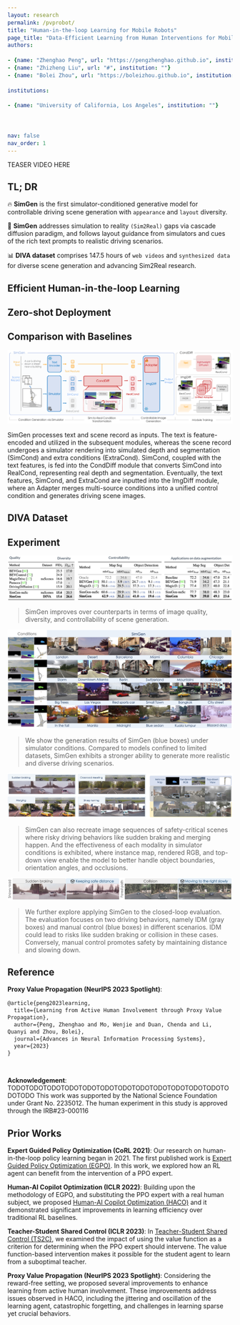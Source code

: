 ```yaml
---
layout: research
permalink: /pvprobot/
title: "Human-in-the-loop Learning for Mobile Robots"
page_title: "Data-Efficient Learning from Human Interventions for Mobile Robots" 
authors:

- {name: "Zhenghao Peng", url: "https://pengzhenghao.github.io", institution: ""}
- {name: "Zhizheng Liu", url: "#", institution: ""}
- {name: "Bolei Zhou", url: "https://boleizhou.github.io", institution: ""}

institutions:

- {name: "University of California, Los Angeles", institution: ""}



nav: false
nav_order: 1
---
```


<!---
<div class="img-container" style="width: 100%; margin: 0 auto;">
    <img src="../assets/img/simgen/teaser.png" class="my-image" alt="Image" />
</div>



<style>
.video-container {
  position: relative;
  max-width: 80%; /* Adjust this value to control the maximum width of the video container */
  margin: -30px auto 0; /* Optional: center the video container horizontally */
}

.video-container video {
  display: block;
  margin: 0 auto;
  max-width: 100%;
  max-height: 100%;
}
</style>

<div class="video-container">
  <video loop autoplay muted playsinline src="../assets/img/simgen/SimGenWide.mp4"></video>
</div>


<!---
<div class="embed-responsive embed-responsive-21by9">
    <video width="100%" max-width="800px" loop autoplay muted playsinline src="../assets/img/simgen/SimGenWide.mp4">
    </video>
</div>
--->

TEASER VIDEO HERE


<!--research-section-splitter-->


## TL; DR

:fire: **SimGen** is the first simulator-conditioned generative model for controllable driving scene generation with `appearance` and `layout` diversity.

:star2: **SimGen** addresses simulation to reality `(Sim2Real)` gaps via cascade diffusion paradigm, and follows layout guidance from simulators and cues of the rich text prompts to realistic driving scenarios.

:bar_chart: **DIVA dataset** comprises 147.5 hours of `web videos` and `synthesized data` for diverse scene generation and advancing Sim2Real research.



<!--research-section-splitter-->



## Efficient Human-in-the-loop Learning

<!--research-section-splitter-->


## Zero-shot Deployment


<!--research-section-splitter-->


## Comparison with Baselines


<!--research-section-splitter-->






<div class="img-container" style="width: 100%; margin: 0 auto;">
    <img src="../assets/img/simgen/overview.png" class="my-image" alt="Image" />
</div>

SimGen processes text and scene record as inputs. The text is feature-encoded and utilized in the subsequent modules, whereas the scene record undergoes a simulator rendering into simulated depth and segmentation (SimCond) and extra conditions (ExtraCond).
SimCond, coupled with the text features, is fed into the CondDiff module that converts SimCond into RealCond, representing real depth and segmentation. Eventually, the text features, SimCond, and ExtraCond are inputted into the ImgDiff module, where an Adapter merges multi-source conditions into a unified control condition and generates driving scene images.

<!--research-section-splitter-->

## DIVA Dataset

<!---
<div class="img-container" style="width: 100%; margin: 0 auto;">
    <img src="../assets/img/simgen/diva.png" class="my-image" alt="Image" />
</div>



**Data Collection.** DIVA-Real (left) comprises driving videos collected from YouTube. We apply a Vision Language Model to filter out noisy images via a checklist and utilize off-the-shelf models to annotate text, depth, and semantic labels. Meanwhile, DIVA-Sim (right) employs scene records and control policies in a simulator to create map elements and objects.
It can generate digital twins of real-world data and safety-critical scenes. 
Then various kinds of sensors placed in the simulation produce multimodal images.



<div class="img-container" style="width: 100%; margin: 0 auto;">
    <img src="../assets/img/simgen/diva_real.png" class="my-image" alt="Image" />
</div>

**DIVA-Real.** 
It collects driving videos from YouTube, covering a worldwide range of geography, weather, scenes, and traffic elements and preserving the appearance diversity of a wide range of traffic participants. Here we provide a sample of 🔗 [YouTube video list](https://docs.google.com/spreadsheets/d/1lKfd0iARpJl-5K37XSXRwiZIWi1LrTvL/edit?usp=sharing&ouid=102597623866661259117&rtpof=true&sd=true) we used.
For privacy considerations, we are temporarily keeping the complete data labels private.

<div class="img-container" style="width: 100%; margin: 0 auto;">
    <img src="../assets/img/simgen/diva_sim.gif" class="my-image" alt="Image" />
</div>


**DIVA-Sim.** 
The Sim2Real data is induced from the same real-world scenarios, in which we can obtain real-world map topology, layout, and raw sensor data.
It also includes hazardous driving behaviors through interactions introduced by adversarial traffic generation.
The digital twins (on nuScenes dataset) and safety-critical scenarios (on Waymo Open dataset) can be obtained through this :link:[data link](https://drive.google.com/drive/folders/1K7NrujRlfyI6VrH6Kd9kTHCeKnpl4bab?usp=sharing). 

--->

<!--research-section-splitter-->



## Experiment


<div class="img-container">
    <img src="../assets/img/simgen/exp_table.png" class="my-image" alt="Image" />
</div>

> SimGen improves over counterparts in terms of image quality, diversity, and controllability of scene generation.


<div class="img-container">
    <img src="../assets/img/simgen/main_vis.png" class="my-image" alt="Image" />
</div>

> We show the generation results of SimGen (blue boxes) under simulator conditions. 
Compared to models confined to limited datasets, SimGen exhibits a stronger ability to generate more realistic and diverse driving scenarios.



<div class="img-container">
    <img src="../assets/img/simgen/layout_vis.png" class="my-image" alt="Image" />
</div>

> SimGen can also recreate image sequences of safety-critical scenes where risky driving behaviors like sudden braking and merging happen. And the effectiveness of each modality in simulator conditions is exhibited, where instance map, rendered RGB, and top-down view enable the model to better handle object boundaries, orientation angles, and occlusions.


<div class="img-container">
    <img src="../assets/img/simgen/closed_loop.png" class="my-image" alt="Image" />
</div>

> We further explore applying SimGen to the closed-loop evaluation. The evaluation focuses on two driving behaviors, namely IDM (gray boxes) and manual control (blue boxes) in different scenarios. IDM could lead to risks like sudden braking or collision in these cases. Conversely, manual control promotes safety by maintaining distance and slowing down. 



<!--research-section-splitter-->


<!--research-section-splitter-->



## Reference

**Proxy Value Propagation (NeurIPS 2023 Spotlight)**:
```plain
@article{peng2023learning,
  title={Learning from Active Human Involvement through Proxy Value Propagation},
  author={Peng, Zhenghao and Mo, Wenjie and Duan, Chenda and Li, Quanyi and Zhou, Bolei},
  journal={Advances in Neural Information Processing Systems},
  year={2023}
}   
```


<br>

**Acknowledgement**: TODOTODOTODOTODOTODOTODOTODOTODOTODOTODOTODOTODOTODOTODO 
This work was supported by the National Science Foundation under Grant No. 2235012. The human experiment in this study is approved through the IRB#23-000116 


<!--research-section-splitter-->


## Prior Works


**Expert Guided Policy Optimization (CoRL 2021)**:
Our research on human-in-the-loop policy learning began in 2021.
The first published work is [Expert Guided Policy Optimization (EGPO)](https://decisionforce.github.io/EGPO/).
In this work, we explored how an RL agent can benefit from the intervention of a PPO expert.


**Human-AI Copilot Optimization (ICLR 2022)**:
Building upon the methodology of EGPO, and substituting the PPO expert with a real human subject, we proposed [Human-AI Copilot Optimization (HACO)](https://decisionforce.github.io/HACO/) and it demonstrated significant improvements in learning efficiency over traditional RL baselines.


**Teacher-Student Shared Control (ICLR 2023)**:
In [Teacher-Student Shared Control (TS2C)](https://metadriverse.github.io/TS2C/), we examined the impact of using the value function as a criterion for determining when the PPO expert should intervene. The value function-based intervention makes it possible for the student agent to learn from a suboptimal teacher.


**Proxy Value Propagation (NeurIPS 2023 Spotlight)**: Considering the reward-free setting, we proposed several improvements to enhance learning from active human involvement.
These improvements address issues observed in HACO, including the jittering and oscillation of the learning agent, catastrophic forgetting, and challenges in learning sparse yet crucial behaviors.

